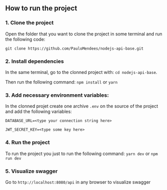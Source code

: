 
## How to run the project

### 1. Clone the project

Open the folder that you want to clone the project in some terminal and run the following code: 

``git clone https://github.com/PauloMendees/nodejs-api-base.git``

### 2. Install dependencies

In the same terminal, go to the clonned project with: ``cd nodejs-api-base``.

Then run the following command: ``npm install`` or ``yarn``

### 3. Add necessary environment variables:

In the clonned projet create one archive ``.env`` on the source of the project and add the following variables:

```
DATABASE_URL=<type your connection string here>

JWT_SECRET_KEY=<type some key here>
```

### 4. Run the project

To run the project you just to run the following command: ``yarn dev`` or ``npm run dev``

### 5. Visualize swagger

Go to ``http://localhost:8080/api`` in any browser to visualize swagger